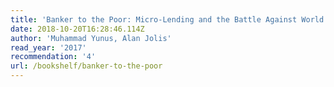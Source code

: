 ```yaml
---
title: 'Banker to the Poor: Micro-Lending and the Battle Against World Poverty'
date: 2018-10-20T16:28:46.114Z
author: 'Muhammad Yunus, Alan Jolis'
read_year: '2017'
recommendation: '4'
url: /bookshelf/banker-to-the-poor
---
```



